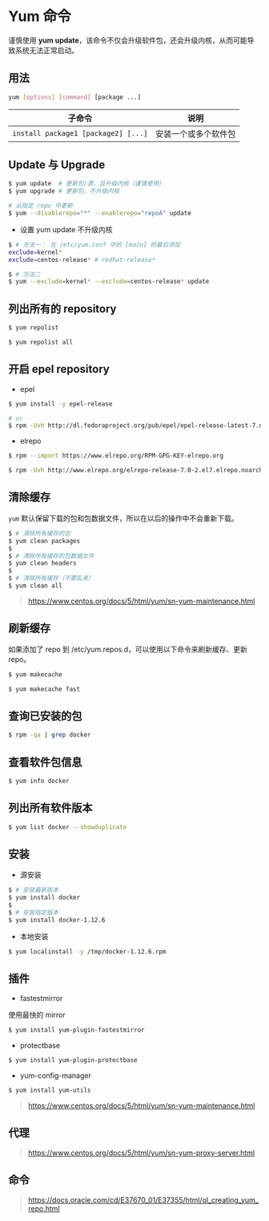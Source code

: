 # Yum 命令

谨慎使用 **yum update**，该命令不仅会升级软件包，还会升级内核，从而可能导致系统无法正常启动。

## 用法

```sh
yum [options] [command] [package ...]
```

| 子命令                              | 说明                 |
| ----------------------------------- | -------------------- |
| `install package1 [package2] [...]` | 安装一个或多个软件包 |

## Update 与 Upgrade

```sh
$ yum update  # 更新包/源，且升级内核（谨慎使用）
$ yum upgrade # 更新包，不升级内核

# 从指定 repo 中更新
$ yum --disablerepo="*" --enablerepo="repoA" update
```

* 设置 yum update 不升级内核

```sh
$ # 方法一： 在 /etc/yum.conf 中的 [main] 的最后添加
exclude=kernel*
exclude=centos-release* # redhat-release*
```

```sh
$ # 方法二
$ yum --exclude=kernel* --exclude=centos-release* update
```

## 列出所有的 repository

```sh
$ yum repolist

$ yum repolist all
```

## 开启 epel repository

* epel

```sh
$ yum install -y epel-release

# or
$ rpm -Uvh http://dl.fedoraproject.org/pub/epel/epel-release-latest-7.noarch.rpm
```

* elrepo

```sh
$ rpm --import https://www.elrepo.org/RPM-GPG-KEY-elrepo.org

$ rpm -Uvh http://www.elrepo.org/elrepo-release-7.0-2.el7.elrepo.noarch.rpm
```

## 清除缓存

`yum` 默认保留下载的包和包数据文件，所以在以后的操作中不会重新下载。

```sh
$ # 清除所有缓存的包
$ yum clean packages
$
$ # 清除所有缓存的包数据文件
$ yum clean headers
$
$ # 清除所有缓存（不要乱来）
$ yum clean all
```

> https://www.centos.org/docs/5/html/yum/sn-yum-maintenance.html

## 刷新缓存

如果添加了 repo 到 /etc/yum.repos.d，可以使用以下命令来刷新缓存、更新 repo。

```sh
$ yum makecache

$ yum makecache fast
```

## 查询已安装的包

```sh
$ rpm -qa | grep docker
```

## 查看软件包信息

```sh
$ yum info docker
```

## 列出所有软件版本

```sh
$ yum list docker --showduplicate
```

## 安装

* 源安装

```sh
$ # 安装最新版本
$ yum install docker
$
$ # 安装指定版本
$ yum install docker-1.12.6
```

* 本地安装

```sh
$ yum localinstall -y /tmp/docker-1.12.6.rpm
```

## 插件

* fastestmirror

使用最快的 mirror

```sh
$ yum install yum-plugin-fastestmirror
```

* protectbase

```sh
$ yum install yum-plugin-protectbase
```

* yum-config-manager

```sh
$ yum install yum-utils
```

> https://www.centos.org/docs/5/html/yum/sn-yum-maintenance.html

## 代理

> https://www.centos.org/docs/5/html/yum/sn-yum-proxy-server.html

## 命令

> https://docs.oracle.com/cd/E37670_01/E37355/html/ol_creating_yum_repo.html